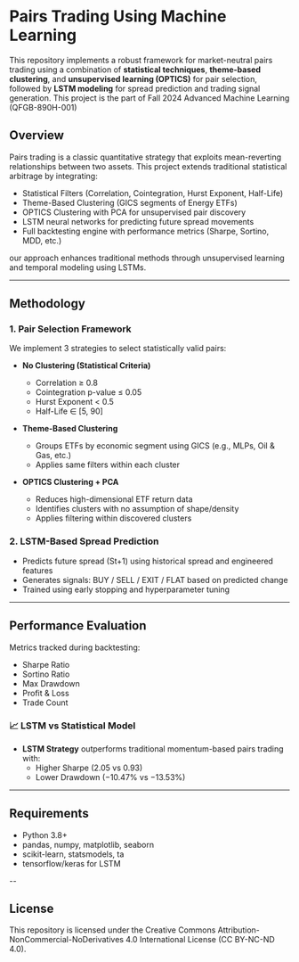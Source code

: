 #  Pairs Trading Using Machine Learning

This repository implements a robust framework for market-neutral pairs trading using a combination of **statistical techniques**, **theme-based clustering**, and **unsupervised learning (OPTICS)** for pair selection, followed by **LSTM modeling** for spread prediction and trading signal generation.
This project is the part of Fall 2024 Advanced Machine Learning (QFGB-890H-001) 

##  Overview

Pairs trading is a classic quantitative strategy that exploits mean-reverting relationships between two assets. This project extends traditional statistical arbitrage by integrating:

- Statistical Filters (Correlation, Cointegration, Hurst Exponent, Half-Life)
- Theme-Based Clustering (GICS segments of Energy ETFs)
- OPTICS Clustering with PCA for unsupervised pair discovery
- LSTM neural networks for predicting future spread movements
- Full backtesting engine with performance metrics (Sharpe, Sortino, MDD, etc.)

our approach enhances traditional methods through unsupervised learning and temporal modeling using LSTMs.

---

##  Methodology

### 1. Pair Selection Framework

We implement 3 strategies to select statistically valid pairs:

- **No Clustering (Statistical Criteria)**  
  - Correlation ≥ 0.8  
  - Cointegration p-value ≤ 0.05  
  - Hurst Exponent < 0.5  
  - Half-Life ∈ [5, 90]

- **Theme-Based Clustering**  
  - Groups ETFs by economic segment using GICS (e.g., MLPs, Oil & Gas, etc.)
  - Applies same filters within each cluster

- **OPTICS Clustering + PCA**  
  - Reduces high-dimensional ETF return data
  - Identifies clusters with no assumption of shape/density
  - Applies filtering within discovered clusters

### 2. LSTM-Based Spread Prediction

- Predicts future spread (St+1) using historical spread and engineered features
- Generates signals: BUY / SELL / EXIT / FLAT based on predicted change
- Trained using early stopping and hyperparameter tuning

---

##  Performance Evaluation

Metrics tracked during backtesting:
- Sharpe Ratio
- Sortino Ratio
- Max Drawdown
- Profit & Loss
- Trade Count

### 📈 LSTM vs Statistical Model  
- **LSTM Strategy** outperforms traditional momentum-based pairs trading with:
  - Higher Sharpe (2.05 vs 0.93)
  - Lower Drawdown (−10.47% vs −13.53%)

---

## Requirements

- Python 3.8+
- pandas, numpy, matplotlib, seaborn
- scikit-learn, statsmodels, ta
- tensorflow/keras for LSTM

-- 

## License
This repository is licensed under the Creative Commons Attribution-NonCommercial-NoDerivatives 4.0 International License (CC BY-NC-ND 4.0).






